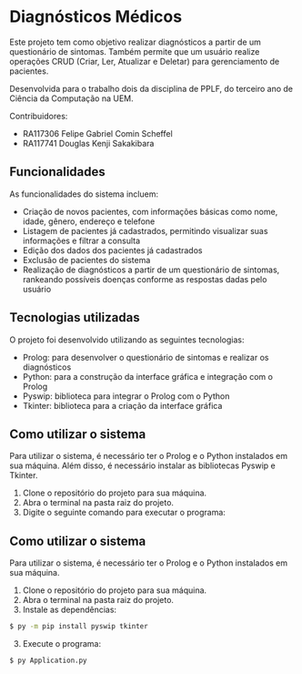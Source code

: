 # Diagnósticos Médicos

Este projeto tem como objetivo realizar diagnósticos a partir de um questionário de sintomas. Também permite que um usuário realize operações CRUD (Criar, Ler, Atualizar e Deletar) para gerenciamento de pacientes.

Desenvolvida para o trabalho dois da disciplina de PPLF, do terceiro ano de Ciência da Computação na UEM.

Contribuidores:

- RA117306 Felipe Gabriel Comin Scheffel
- RA117741 Douglas Kenji Sakakibara

## Funcionalidades

As funcionalidades do sistema incluem:

- Criação de novos pacientes, com informações básicas como nome, idade, gênero, endereço e telefone
- Listagem de pacientes já cadastrados, permitindo visualizar suas informações e filtrar a consulta
- Edição dos dados dos pacientes já cadastrados
- Exclusão de pacientes do sistema
- Realização de diagnósticos a partir de um questionário de sintomas, rankeando possíveis doenças conforme as respostas dadas pelo usuário

## Tecnologias utilizadas

O projeto foi desenvolvido utilizando as seguintes tecnologias:

- Prolog: para desenvolver o questionário de sintomas e realizar os diagnósticos
- Python: para a construção da interface gráfica e integração com o Prolog
- Pyswip: biblioteca para integrar o Prolog com o Python
- Tkinter: biblioteca para a criação da interface gráfica

## Como utilizar o sistema

Para utilizar o sistema, é necessário ter o Prolog e o Python instalados em sua máquina. Além disso, é necessário instalar as bibliotecas Pyswip e Tkinter.

1. Clone o repositório do projeto para sua máquina.
2. Abra o terminal na pasta raiz do projeto.
3. Digite o seguinte comando para executar o programa:

## Como utilizar o sistema

Para utilizar o sistema, é necessário ter o Prolog e o Python instalados em sua máquina.

1. Clone o repositório do projeto para sua máquina.
2. Abra o terminal na pasta raiz do projeto.
3. Instale as dependências:
```bash
$ py -m pip install pyswip tkinter
```
3. Execute o programa:
```bash
$ py Application.py
```

